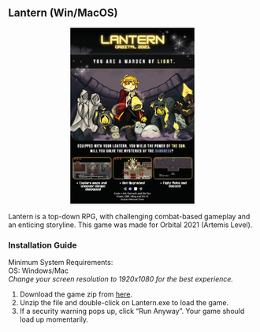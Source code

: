 ## Lantern (Win/MacOS)
<p align="center">
  <img width="50%" alt="Poster for Splashdown" src="https://github.com/Lemonsr/lantern/blob/main/images/Orbital%20poster.png">
</p>
  
Lantern is a top-down RPG, with challenging combat-based gameplay and an enticing storyline. This game was made for Orbital 2021 (Artemis Level).

### Installation Guide
Minimum System Requirements:<br/>
OS: Windows/Mac<br/>
_Change your screen resolution to 1920x1080 for the best experience._

1. Download the game zip from [here](https://drive.google.com/drive/folders/12aYxktpq7ge_3jWBOCE-DXluK3kQlcLF?usp=sharing).
2. Unzip the file and double-click on Lantern.exe to load the game.
3. If a security warning pops up, click “Run Anyway”. Your game should load up momentarily.
